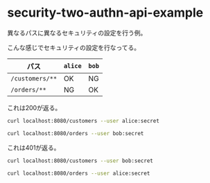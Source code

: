 # security-two-authn-api-example

異なるパスに異なるセキュリティの設定を行う例。

こんな感じでセキュリティの設定を行なってる。

|パス|`alice`|`bob`|
|---|---|---|
|`/customers/**`|OK|NG|
|`/orders/**`|NG|OK|

これは200が返る。

```sh
curl localhost:8080/customers --user alice:secret
```

```sh
curl localhost:8080/orders --user bob:secret
```

これは401が返る。

```sh
curl localhost:8080/customers --user bob:secret
```

```sh
curl localhost:8080/orders --user alice:secret
```

